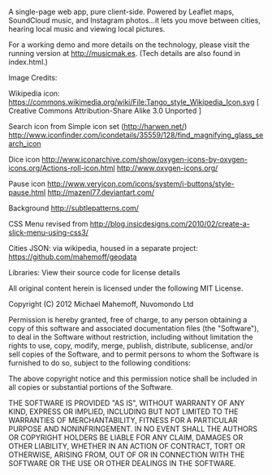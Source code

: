 A single-page web app, pure client-side. Powered by Leaflet maps,
SoundCloud music, and Instagram photos...it lets you move between
cities, hearing local music and viewing local pictures.

For a working demo and more details on the technology,
please visit the running version at http://musicmak.es.
(Tech details are also found in index.html.)

Image Credits:

  Wikipedia icon: https://commons.wikimedia.org/wiki/File:Tango_style_Wikipedia_Icon.svg
  [ Creative Commons Attribution-Share Alike 3.0 Unported ]

  Search icon
  from Simple icon set (http://harwen.net/)
  http://www.iconfinder.com/icondetails/35559/128/find_magnifying_glass_search_icon

  Dice icon
  http://www.iconarchive.com/show/oxygen-icons-by-oxygen-icons.org/Actions-roll-icon.html
  http://www.oxygen-icons.org/

  Pause icon
  http://www.veryicon.com/icons/system/i-buttons/style-pause.html
  http://mazenl77.deviantart.com/

  Background
  http://subtlepatterns.com/

  CSS Menu
  revised from http://blog.insicdesigns.com/2010/02/create-a-slick-menu-using-css3/

Cities JSON:
  via wikipedia, housed in a separate project: https://github.com/mahemoff/geodata

Libraries:
  View their source code for license details

All original content herein is licensed under the following MIT License.

Copyright (C) 2012 Michael Mahemoff, Nuvomondo Ltd

Permission is hereby granted, free of charge, to any person obtaining a
copy of this software and associated documentation files (the
"Software"), to deal in the Software without restriction, including
without limitation the rights to use, copy, modify, merge, publish,
distribute, sublicense, and/or sell copies of the Software, and to
permit persons to whom the Software is furnished to do so, subject to
the following conditions:

The above copyright notice and this permission notice shall be included
in all copies or substantial portions of the Software.

THE SOFTWARE IS PROVIDED "AS IS", WITHOUT WARRANTY OF ANY KIND, EXPRESS
OR IMPLIED, INCLUDING BUT NOT LIMITED TO THE WARRANTIES OF
MERCHANTABILITY, FITNESS FOR A PARTICULAR PURPOSE AND NONINFRINGEMENT.
IN NO EVENT SHALL THE AUTHORS OR COPYRIGHT HOLDERS BE LIABLE FOR ANY
CLAIM, DAMAGES OR OTHER LIABILITY, WHETHER IN AN ACTION OF CONTRACT,
TORT OR OTHERWISE, ARISING FROM, OUT OF OR IN CONNECTION WITH THE
SOFTWARE OR THE USE OR OTHER DEALINGS IN THE SOFTWARE.

